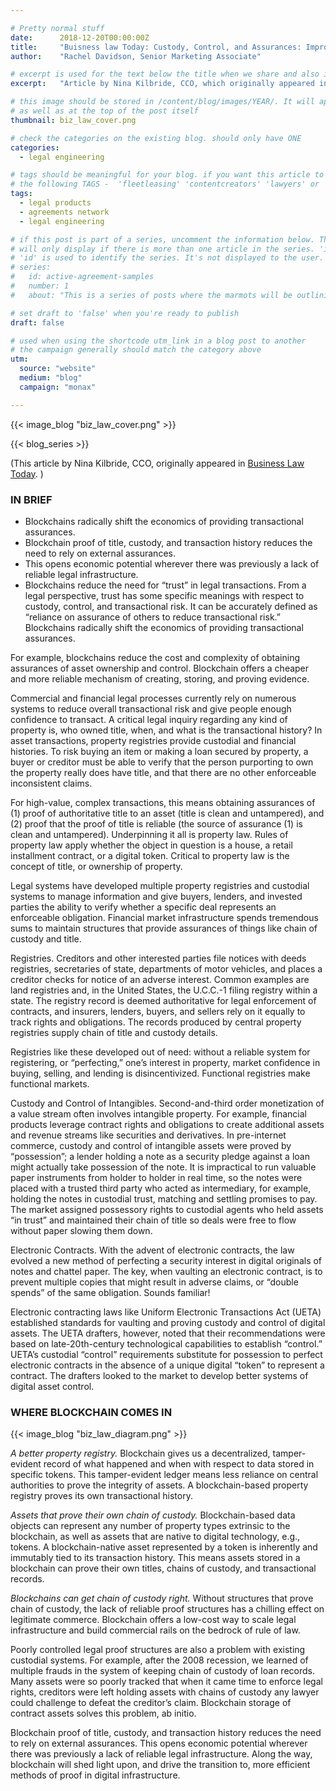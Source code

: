```yaml
---

# Pretty normal stuff
date:      2018-12-20T00:00:00Z
title:     "Buisness law Today: Custody, Control, and Assurances: Improving Legal Operations with Blockchain"
author:    "Rachel Davidson, Senior Marketing Associate"

# excerpt is used for the text below the title when we share and also is the summary of the post on https://monax.io/blog
excerpt:   "Article by Nina Kilbride, CCO, which originally appeared in Business Law Today, Dec 11 2018"

# this image should be stored in /content/blog/images/YEAR/. It will appear as a thumbnail on any listings,
# as well as at the top of the post itself
thumbnail: biz_law_cover.png

# check the categories on the existing blog. should only have ONE
categories:
  - legal engineering

# tags should be meaningful for your blog. if you want this article to show on a 'use case' page, you can use
# the following TAGS -  'fleetleasing' 'contentcreators' 'lawyers' or 'corporate'
tags:
  - legal products
  - agreements network
  - legal engineering

# if this post is part of a series, uncomment the information below. The 'article series' box
# will only display if there is more than one article in the series. 'id', 'number' and 'about' all must be present.
# 'id' is used to identify the series. It's not displayed to the user.
# series:
#   id: active-agreement-samples
#   number: 1
#   about: "This is a series of posts where the marmots will be outlining how the Monax Platform and the Agreements Network can be used in harmony to create the legal products of the future."

# set draft to 'false' when you're ready to publish
draft: false

# used when using the shortcode utm_link in a blog post to another
# the campaign generally should match the category above
utm:
  source: "website"
  medium: "blog"
  campaign: "monax"

---
```


<!-- In general the filename below should match thumbnail category above -->
{{< image_blog "biz_law_cover.png" >}}

<!-- if this article is part of a series, related articles will automatically appear here -->
{{< blog_series >}}

<!-- Content markdown here - first title on page is auto generated from title in frontmatter -->

(This article by Nina Kilbride, CCO, originally appeared in [Business Law Today](https://businesslawtoday.org/2018/12/custody-control-assurances-improving-legal-operations-blockchain/). )


### IN BRIEF

- Blockchains radically shift the economics of providing transactional assurances.
- Blockchain proof of title, custody, and transaction history reduces the need to rely on external assurances.
- This opens economic potential wherever there was previously a lack of reliable legal infrastructure.
- Blockchains reduce the need for “trust” in legal transactions. From a legal perspective, trust has some specific meanings with respect to custody, control, and transactional risk. It can be accurately defined as “reliance on assurance of others to reduce transactional risk.” Blockchains radically shift the economics of providing transactional assurances.

For example, blockchains reduce the cost and complexity of obtaining assurances of asset ownership and control. Blockchain offers a cheaper and more reliable mechanism of creating, storing, and proving evidence.

Commercial and financial legal processes currently rely on numerous systems to reduce overall transactional risk and give people enough confidence to transact. A critical legal inquiry regarding any kind of property is, who owned title, when, and what is the transactional history? In asset transactions, property registries provide custodial and financial histories. To risk buying an item or making a loan secured by property, a buyer or creditor must be able to verify that the person purporting to own the property really does have title, and that there are no other enforceable inconsistent claims.

For high-value, complex transactions, this means obtaining assurances of (1) proof of authoritative title to an asset (title is clean and untampered), and (2) proof that the proof of title is reliable (the source of assurance (1) is clean and untampered). Underpinning it all is property law. Rules of property law apply whether the object in question is a house, a retail installment contract, or a digital token. Critical to property law is the concept of title, or ownership of property.

Legal systems have developed multiple property registries and custodial systems to manage information and give buyers, lenders, and invested parties the ability to verify whether a specific deal represents an enforceable obligation. Financial market infrastructure spends tremendous sums to maintain structures that provide assurances of things like chain of custody and title.

Registries. Creditors and other interested parties file notices with deeds registries, secretaries of state, departments of motor vehicles, and places a creditor checks for notice of an adverse interest. Common examples are land registries and, in the United States, the U.C.C.-1 filing registry within a state. The registry record is deemed authoritative for legal enforcement of contracts, and insurers, lenders, buyers, and sellers rely on it equally to track rights and obligations. The records produced by central property registries supply chain of title and custody details.

Registries like these developed out of need: without a reliable system for registering, or “perfecting,” one’s interest in property, market confidence in buying, selling, and lending is disincentivized. Functional registries make functional markets.

Custody and Control of Intangibles. Second-and-third order monetization of a value stream often involves intangible property. For example, financial products leverage contract rights and obligations to create additional assets and revenue streams like securities and derivatives. In pre-internet commerce, custody and control of intangible assets were proved by “possession”; a lender holding a note as a security pledge against a loan might actually take possession of the note. It is impractical to run valuable paper instruments from holder to holder in real time, so the notes were placed with a trusted third party who acted as intermediary, for example, holding the notes in custodial trust, matching and settling promises to pay. The market assigned possessory rights to custodial agents who held assets “in trust” and maintained their chain of title so deals were free to flow without paper slowing them down.

Electronic Contracts. With the advent of electronic contracts, the law evolved a new method of perfecting a security interest in digital originals of notes and chattel paper. The key, when vaulting an electronic contract, is to prevent multiple copies that might result in adverse claims, or “double spends” of the same obligation. Sounds familiar!

Electronic contracting laws like Uniform Electronic Transactions Act (UETA) established standards for vaulting and proving custody and control of digital assets. The UETA drafters, however, noted that their recommendations were based on late-20th-century technological capabilities to establish “control.” UETA’s custodial “control” requirements substitute for possession to perfect electronic contracts in the absence of a unique digital “token” to represent a contract. The drafters looked to the market to develop better systems of digital asset control.

### WHERE BLOCKCHAIN COMES IN
{{< image_blog "biz_law_diagram.png" >}}

*A better property registry.* Blockchain gives us a decentralized, tamper-evident record of what happened and when with respect to data stored in specific tokens. This tamper-evident ledger means less reliance on central authorities to prove the integrity of assets. A blockchain-based property registry proves its own transactional history.

*Assets that prove their own chain of custody.* Blockchain-based data objects can represent any number of property types extrinsic to the blockchain, as well as assets that are native to digital technology, e.g., tokens. A blockchain-native asset represented by a token is inherently and immutably tied to its transaction history. This means assets stored in a blockchain can prove their own titles, chains of custody, and transactional records.

*Blockchains can get chain of custody right.* Without structures that prove chain of custody, the lack of reliable proof structures has a chilling effect on legitimate commerce. Blockchain offers a low-cost way to scale legal infrastructure and build commercial rails on the bedrock of rule of law.

Poorly controlled legal proof structures are also a problem with existing custodial systems. For example, after the 2008 recession, we learned of multiple frauds in the system of keeping chain of custody of loan records. Many assets were so poorly tracked that when it came time to enforce legal rights, creditors were left holding assets with chains of custody any lawyer could challenge to defeat the creditor’s claim. Blockchain storage of contract assets solves this problem, ab initio.

Blockchain proof of title, custody, and transaction history reduces the need to rely on external assurances. This opens economic potential wherever there was previously a lack of reliable legal infrastructure. Along the way, blockchain will shed light upon, and drive the transition to, more efficient methods of proof in digital infrastructure.

